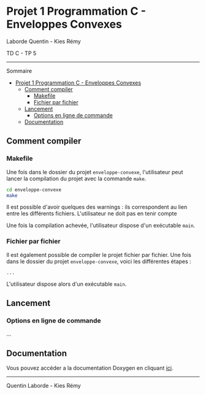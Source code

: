 # Projet 1 Programmation C - Enveloppes Convexes
Laborde Quentin - Kies Rémy

TD C - TP 5
___

Sommaire

- [Projet 1 Programmation C - Enveloppes Convexes](#projet-1-programmation-c---enveloppes-convexes)
  - [Comment compiler](#comment-compiler)
    - [Makefile](#makefile)
    - [Fichier par fichier](#fichier-par-fichier)
  - [Lancement](#lancement)
    - [Options en ligne de commande](#options-en-ligne-de-commande)
  - [Documentation](#documentation)

## Comment compiler

### Makefile
Une fois dans le dossier du projet `enveloppe-convexe`, l'utilisateur peut lancer la compilation du projet avec la commande `make`.
```bash
cd enveloppe-convexe
make
```

Il est possible d'avoir quelques des warnings : ils correspondent au lien entre les différents fichiers. L'utilisateur ne doit pas en tenir compte

Une fois la compilation achevée, l'utilisateur dispose d'un exécutable `main`.

### Fichier par fichier
Il est également possible de compiler le projet fichier par fichier. Une fois dans le dossier du projet `enveloppe-convexe`, voici les différentes étapes :

```
...
```

L'utilisateur dispose alors d'un exécutable `main`.

## Lancement

### Options en ligne de commande

...

## Documentation

Vous pouvez accéder a la documentation Doxygen en cliquant [ici]().

___
Quentin Laborde - Kies Rémy